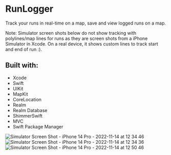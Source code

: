 # RunLogger
Track your runs in real-time on a map, save and view logged runs on a map.  

Note: Simulator screen shots below do not show tracking with polylines/map lines for runs as they are screen shots from a iPhone Simulator in Xcode.  On a real device, it shows custom lines to track start and end of run :).

## Built with:
- Xcode
- Swift
- UIKit
- MapKit
- CoreLocation
- Realm
- Realm Database
- ShimmerSwift
- MVC
- Swift Package Manager

![Simulator Screen Shot - iPhone 14 Pro - 2022-11-14 at 12 34 46](https://user-images.githubusercontent.com/48499265/201752216-21a49f65-b328-4659-8714-a91db895a47f.png)
![Simulator Screen Shot - iPhone 14 Pro - 2022-11-14 at 12 34 36](https://user-images.githubusercontent.com/48499265/201752231-062820d6-7500-4411-882b-704c5dd7505e.png)
![Simulator Screen Shot - iPhone 14 Pro - 2022-11-14 at 12 50 46](https://user-images.githubusercontent.com/48499265/201752639-573d4beb-4808-4a50-b20c-727159e99bbf.png)

